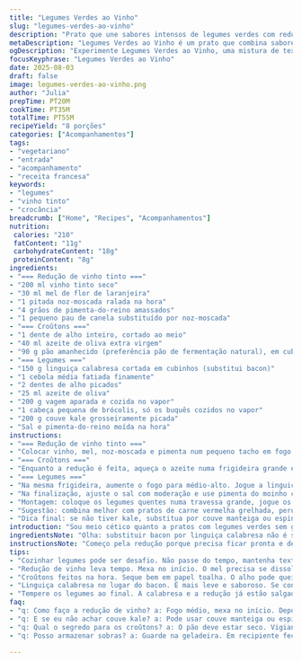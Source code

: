 ```yaml
---
title: "Legumes Verdes ao Vinho"
slug: "legumes-verdes-ao-vinho"
description: "Prato que une sabores intensos de legumes verdes com redução de vinho tinto, crocância dos croûtons aromatizados e toque salgado do bacon. Reorganizei e substituí para criar um perfil mais robusto, trocando bacon por linguiça calabresa e canela por noz-moscada. A técnica valoriza texturas variadas e aromas contrastantes, com atenção para o ponto ideal dos legumes, evitando cozimento excessivo. O molho reduzido traz doçura sutil e profundidade, perfeito para pratos carnes assadas e recheios encorpados. Equilíbrio entre o crocante e o macio, o ácido e o perfumado, faz deste prato uma opção prática e surpreendente para entradas ou acompanhamento."
metaDescription: "Legumes Verdes ao Vinho é um prato que combina sabores intensos de legumes e vinho tinto, perfeito para entradas ou acompanhamento"
ogDescription: "Experimente Legumes Verdes ao Vinho, uma mistura de texturas e sabores intensos com redução de vinho tinto e crocância de croûtons"
focusKeyphrase: "Legumes Verdes ao Vinho"
date: 2025-08-03
draft: false
image: legumes-verdes-ao-vinho.png
author: "Julia"
prepTime: PT20M
cookTime: PT35M
totalTime: PT55M
recipeYield: "8 porções"
categories: ["Acompanhamentos"]
tags:
- "vegetariano"
- "entrada"
- "acompanhamento"
- "receita francesa"
keywords:
- "legumes"
- "vinho tinto"
- "crocância"
breadcrumb: ["Home", "Recipes", "Acompanhamentos"]
nutrition: 
 calories: "210"
 fatContent: "11g"
 carbohydrateContent: "18g"
 proteinContent: "8g"
ingredients:
- "=== Redução de vinho tinto ==="
- "200 ml vinho tinto seco"
- "30 ml mel de flor de laranjeira"
- "1 pitada noz-moscada ralada na hora"
- "4 grãos de pimenta-do-reino amassados"
- "1 pequeno pau de canela substituído por noz-moscada"
- "=== Croûtons ==="
- "1 dente de alho inteiro, cortado ao meio"
- "40 ml azeite de oliva extra virgem"
- "90 g pão amanhecido (preferência pão de fermentação natural), em cubos"
- "=== Legumes ==="
- "150 g linguiça calabresa cortada em cubinhos (substitui bacon)"
- "1 cebola média fatiada finamente"
- "2 dentes de alho picados"
- "25 ml azeite de oliva"
- "200 g vagem aparada e cozida no vapor"
- "1 cabeça pequena de brócolis, só os buquês cozidos no vapor"
- "200 g couve kale grosseiramente picada"
- "Sal e pimenta-do-reino moída na hora"
instructions:
- "=== Redução de vinho tinto ==="
- "Colocar vinho, mel, noz-moscada e pimenta num pequeno tacho em fogo médio. Ferve, depois abaixa para deixar na fervura lenta, perto de 12 minutos. Fica com textura espessa, quase xarope. Atenção para não queimar no fundo. Passe por uma peneira fina e reserve. Aromas vão evoluir, leve doçura e amargor na medida."
- "=== Croûtons ==="
- "Enquanto a redução é feita, aqueça o azeite numa frigideira grande em fogo médio. Coloque o alho cortado para fritar levemente e perfumar o óleo. Antes que queime, jogue o pão e mexa bem até dourar e ficar crocante com bordas firmes, uns 10 minutos mais ou menos. Escorra em papel toalha para tirar excesso de gordura. Alho poderá queimar fácil, sempre cuidado para não escurecer demais."
- "=== Legumes ==="
- "Na mesma frigideira, aumente o fogo para médio-alto. Jogue a linguiça calabresa para soltar a gordura e dourar, acompanhada da cebola fatiada e do alho picado. Misture tudo e deixe os aromas se liberar de forma ativa. Depois, acrescente vagem e brócolis cozidos, refogue tudo até pegar cor sem deixar cozinhar demais, mais ou menos 7 minutos, para manter textura firminha. Por último, adicione a couve kale. Use uma colher de madeira para apertar as folhas contra o fundo da panela, ajudando a soltar umidade lentamente. Mantenha mexendo por mais 5 minutos até a couve amaciar levemente, mas ainda com textura."
- "Na finalização, ajuste o sal com moderação e use pimenta do moinho conforme o gosto. A redução de vinho já traz mesmo pimenta, então cuidado para não exagerar."
- "Montagem: coloque os legumes quentes numa travessa grande, jogue os croûtons crocantes por cima para contraste de textura, e finalize com fio generoso da redução de vinho tinto em volta e sobre os legumes, dando aspecto brilhante e sabor intenso."
- "Sugestão: combina melhor com pratos de carne vermelha grelhada, peru recheado com cogumelos ou até mesmo linguiça artesanal grelhada para um toque rústico."
- "Dica final: se não tiver kale, substitua por couve manteiga ou espinafre robusto, mas reduza o tempo de cozimento para não passar do ponto. Para uma versão vegana, troque a calabresa por tofu defumado bem picado e experimente um melado de cana ou xarope de bordo na redução."
introduction: "Sou meio cético quanto a pratos com legumes verdes sem graça, mas essa ideia da poêlée mexeu comigo. Passei por várias adaptações até acertar o ponto da couve e a crocância dos croûtons, que faz toda a diferença. A redução de vinho com mel levanta o sabor com doçura e um toque apimentado, não é só decorar o prato. Uso linguiça calabresa porque bacon às vezes pesa demais e na minha experiência traz gordura demais. Adoro como o brócolis e a vagem seguram a resistência na boca — nada daquele cozido mole e sem personalidade. A gastronomia francesa tem dessas coisas, equilibrar sabores simples com técnica. Já testei com canela como manda a receita original, mas prefiro com noz-moscada para algo mais terroso. Para quem não tem paciência de ficar vigiando a redução de vinho, dá para fazer um progresso lento e ir provando até perceber que engrossou, textura é tudo. Aprendi que misturar o kale logo e deixar cozinhar bem prova o quanto esse vegetal precisa de amor para não ficar fibroso e manter o verde vibrante."
ingredientsNote: "Olha: substituir bacon por linguiça calabresa não é só questão de sabor, muda a gordura e a intensidade que libera na frigideira. Se tiver linguiça fresca, melhor ainda, aquece bem e solta sabor sem precisar muita gordura extra. No lugar do pau de canela, a noz-moscada ralada na hora dá um perfume mais discreto, menos doce, mais complexo. Para o croûton, pão de fermentação natural é ouro; mas se tiver só pão francês dormido, funciona, só presta atenção na textura que fica. O mel na redução deve ser dos mais claros, mel de flor leve, para não pesar e manter a cor do molho. Para os legumes, se não achar kale, substitua por qualquer verdura verde firme — espinafre mole demais, mas couve-manteiga funciona, só reduz 2-3 minutos o tempo de cozimento porque cozinha rápido. Atenção no alho: testar antes pra não queimar quando dourar croûtons e refogar legumes, óleo fica amargo fácil."
instructionsNote: "Começo pela redução porque precisa ficar pronta e descansar, aroma ganha corpo. Paciência aqui é essencial — fogo médio, e ficar mexendo só no início para dissolver o mel. Croûtons, é tu que manda o tempo — vigiar: quando dourar a maioria dos lados tá na hora de tirar. Sempre uso papel toalha pra absorver o que fica de azeite, deixa crocante na boca e evita que poise umidade — crocantes e sequinhos. A mesma frigideira é uma mão na roda: a gordura da calabresa além de refogar tempera naturalmente a base do prato, evitando lavar muito a frigideira. O truque pra kale é usar colher para pressionar as folhas, libera umidade e ajuda cozinhar por igual. Não exagere no sal no começo, a redução e a calabresa já puxam salgado. No final, o toque visual da redução escorrendo pelos legumes é charme e sabor, não deixe pra última hora: vai direto da peneira pra travessa, quente, quase uma pintura. Aproveite que o prato não é pesado e rende bem, bom pra recepções de mesa farta. E fica a dica: reduza a redução mais devagar em fogo baixo se quiser um sabor menos doce e mais ácido, passa de 12 minutos, perde o mel demais."
tips:
- "Cozinhar legumes pode ser desafio. Não passe do tempo, mantenha textura crocante. Vagem e brócolis precisam de atenção. Tempere pouco no início. As folhas de couve precisam de calor. Use colher para apertar contra panela. Libera umidade."
- "Redução de vinho leva tempo. Mexa no início. O mel precisa se dissolver. Fogo médio é o ideal. Quase como um xarope. Teste a consistência. Se passar de 12 minutos, sabor fica enjoativo. Dê atenção ao fundo da panela."
- "Croûtons feitos na hora. Seque bem em papel toalha. O alho pode queimar fácil. Fique de olho. Use pão amanhecido. O de fermentação natural é melhor. Se só tiver francês, vai funcionar. A textura é tudo. Alho dourado é aromático."
- "Linguiça calabresa no lugar do bacon. É mais leve e saboroso. Se conseguir frescas, melhor ainda. Gordura solta e tempera o prato. Se quiser uma versão vegana, use tofu defumado. O doce do mel na redução é equilibrado com pimenta."
- "Tempere os legumes ao final. A calabresa e a redução já estão salgados. Não exagere no sal. O visual é importante. A redução brilhando nos legumes dá charme. Sirva rapidamente. Muito calor e aroma. Não deixe esfriar."
faq:
- "q: Como faço a redução de vinho? a: Fogo médio, mexa no início. Depois diminua. Deixe por 12 minutos. Não deixe queimar. Prove a consistência. Tem que ser quase xarope."
- "q: E se eu não achar couve kale? a: Pode usar couve manteiga ou espinafre robusto. Tempo de cozimento é mais curto. Teste a textura. Espinafre molinha não funciona bem."
- "q: Qual o segredo para os croûtons? a: O pão deve estar seco. Vigiando a frigideira. O alho precisa dourar levemente. Seimar bem em papel toalha. Se não secar, vão ficar moles."
- "q: Posso armazenar sobras? a: Guarde na geladeira. Em recipiente fechado. Pode ser aquecido depois. Se reaquecer demais, os legumes vão murchar. Melhor consumir no dia seguinte."

---
```

